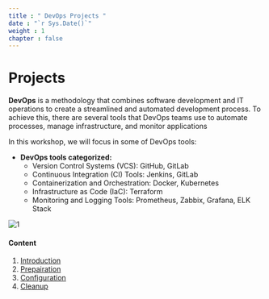 ```yaml
---
title : " DevOps Projects "
date : "`r Sys.Date()`"
weight : 1
chapter : false
---
```


# Projects

**DevOps** is a methodology that combines software development and IT operations to create a streamlined and automated development process. To achieve this, there are several tools that DevOps teams use to automate processes, manage infrastructure, and monitor applications

In this workshop, we will focus in some of DevOps tools:
- **DevOps tools categorized:**
    - Version Control Systems (VCS): GitHub, GitLab
    - Continuous Integration (CI) Tools: Jenkins, GitLab
    - Containerization and Orchestration: Docker, Kubernetes
    - Infrastructure as Code (IaC): Terraform
    - Monitoring and Logging Tools: Prometheus, Zabbix, Grafana, ELK Stack
    
![1](/ws-0002/images/1/tools.jpg?featherlight=false&width=90pc)


#### Content

1. [Introduction](/ws-0002/1-intro/)
2. [Prepairation](/ws-0002/2-prepair/)
3. [Configuration](/ws-0002/3-config/)
4. [Cleanup](/ws-0002/4-cleanup/)